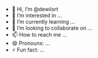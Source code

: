 - 👋 Hi, I’m @dewiisrt
- 👀 I’m interested in ...
- 🌱 I’m currently learning ...
- 💞️ I’m looking to collaborate on ...
- 📫 How to reach me ...
- 😄 Pronouns: ...
- ⚡ Fun fact: ...

<!---
dewiisrt/dewiisrt is a ✨ special ✨ repository because its `README.md` (this file) appears on your GitHub profile.
You can click the Preview link to take a look at your changes.
--->
